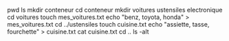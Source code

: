 pwd
ls
mkdir conteneur
cd conteneur
mkdir voitures ustensiles electronique
cd voitures 
touch mes_voitures.txt
echo "benz, toyota, honda" > mes_voitures.txt
cd ../ustensiles
touch cuisine.txt
echo "assiette, tasse, fourchette" > cuisine.txt
cat cuisine.txt
cd ..
ls -alt
